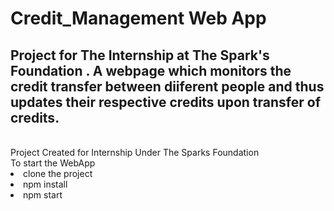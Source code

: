 # Credit_Management Web App
Project for The Internship at The Spark's Foundation . A webpage which monitors the credit transfer between diiferent people and thus updates their respective credits upon transfer of credits.
--------------------------------------------------------
<br>
Project Created for Internship Under The Sparks Foundation
<br>
To start the WebApp
<br>
<li>clone the project
<br>
<li>npm install
<br>
<li>npm start
